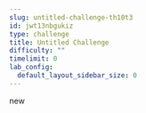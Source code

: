 ```yaml
---
slug: untitled-challenge-th10t3
id: jwt13nbgukiz
type: challenge
title: Untitled Challenge
difficulty: ""
timelimit: 0
lab_config:
  default_layout_sidebar_size: 0
---
```

new
